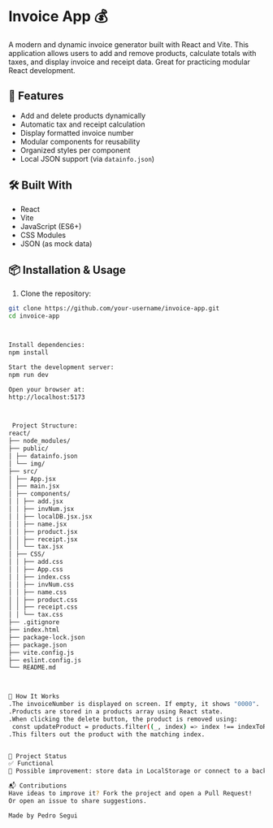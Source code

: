 # Invoice App 💰

A modern and dynamic invoice generator built with React and Vite. This application allows users to add and remove products, calculate totals with taxes, and display invoice and receipt data. Great for practicing modular React development.

## 🚀 Features

- Add and delete products dynamically
- Automatic tax and receipt calculation
- Display formatted invoice number
- Modular components for reusability
- Organized styles per component
- Local JSON support (via `datainfo.json`)

## 🛠️ Built With

- React
- Vite
- JavaScript (ES6+)
- CSS Modules
- JSON (as mock data)

## 📦 Installation & Usage

1. Clone the repository:

```bash
git clone https://github.com/your-username/invoice-app.git
cd invoice-app



Install dependencies:
npm install

Start the development server:
npm run dev

Open your browser at:
http://localhost:5173



 Project Structure:
react/
├── node_modules/
├── public/
│ ├── datainfo.json
│ └── img/
├── src/
│ ├── App.jsx
│ ├── main.jsx
│ ├── components/
│ │ ├── add.jsx
│ │ ├── invNum.jsx
│ │ ├── localDB.jsx.jsx
│ │ ├── name.jsx
│ │ ├── product.jsx
│ │ ├── receipt.jsx
│ │ └── tax.jsx
│ ├── CSS/
│ │ ├── add.css
│ │ ├── App.css
│ │ ├── index.css
│ │ ├── invNum.css
│ │ ├── name.css
│ │ ├── product.css
│ │ ├── receipt.css
│ │ └── tax.css
├── .gitignore
├── index.html
├── package-lock.json
├── package.json
├── vite.config.js
├── eslint.config.js
└── README.md



🧠 How It Works
.The invoiceNumber is displayed on screen. If empty, it shows "0000".
.Products are stored in a products array using React state.
.When clicking the delete button, the product is removed using:
 const updateProduct = products.filter((_, index) => index !== indexToRemove);
.This filters out the product with the matching index.


📌 Project Status
✅ Functional
🔄 Possible improvement: store data in LocalStorage or connect to a backend.

📬 Contributions
Have ideas to improve it? Fork the project and open a Pull Request!
Or open an issue to share suggestions.

Made by Pedro Segui